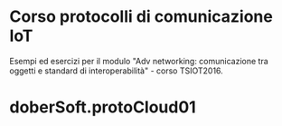 # Corso protocolli di comunicazione IoT

Esempi ed esercizi per il modulo "Adv networking: comunicazione tra oggetti e standard di interoperabilità" - corso TSIOT2016. 
# doberSoft.protoCloud01
